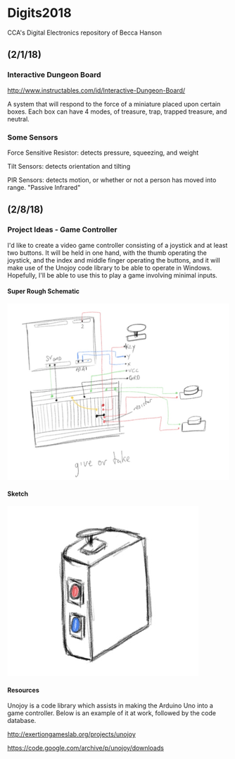 # Digits2018
CCA's Digital Electronics repository of Becca Hanson

## (2/1/18)

### Interactive Dungeon Board

http://www.instructables.com/id/Interactive-Dungeon-Board/

A system that will respond to the force of a miniature placed upon certain boxes. Each box can have 4 modes, of treasure, trap, trapped treasure, and neutral. 

### Some Sensors

Force Sensitive Resistor: detects pressure, squeezing, and weight 

Tilt Sensors: detects orientation and tilting

PIR Sensors: detects motion, or whether or not a person has moved into range. "Passive Infrared"

## (2/8/18)

### Project Ideas - Game Controller

I'd like to create a video game controller consisting of a joystick and at least two buttons. It will be held in one hand, with the thumb operating the joystick, and the index and middle finger operating the buttons, and it will make use of the Unojoy code library to be able to operate in Windows. Hopefully, I'll be able to use this to play a game involving minimal inputs. 

#### Super Rough Schematic
<html>
<img src="https://github.com/BeccaHa/Digits2018/blob/master/Schematic.jpg">
</html>

#### Sketch
<html>
<img src="https://github.com/BeccaHa/Digits2018/blob/master/Drawing.jpg">
</html>

#### Resources

Unojoy is a code library which assists in making the Arduino Uno into a game controller. Below is an example of it at work, followed by the code database.

http://exertiongameslab.org/projects/unojoy

https://code.google.com/archive/p/unojoy/downloads

